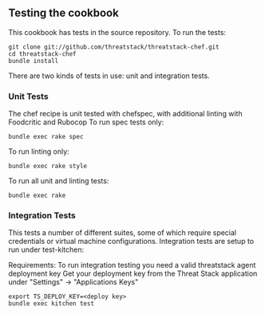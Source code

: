 ## Testing the cookbook

This cookbook has tests in the source repository. To run the tests:

```
git clone git://github.com/threatstack/threatstack-chef.git
cd threatstack-chef
bundle install
```

There are two kinds of tests in use: unit and integration tests.

### Unit Tests

The chef recipe is unit tested with chefspec, with additional linting with Foodcritic and Rubocop
To run spec tests only:

```
bundle exec rake spec
```

To run linting only:
```
bundle exec rake style
```
To run all unit and linting tests:
```
bundle exec rake
```

### Integration Tests

This tests a number of different suites, some of which require special credentials or virtual machine configurations.
Integration tests are setup to run under test-kitchen:

Requirements:
To run integration testing you need a valid threatstack agent deployment key
Get your deployment key from the Threat Stack application under "Settings" -> "Applications Keys"

```
export TS_DEPLOY_KEY=<deploy key>
bundle exec kitchen test
```
